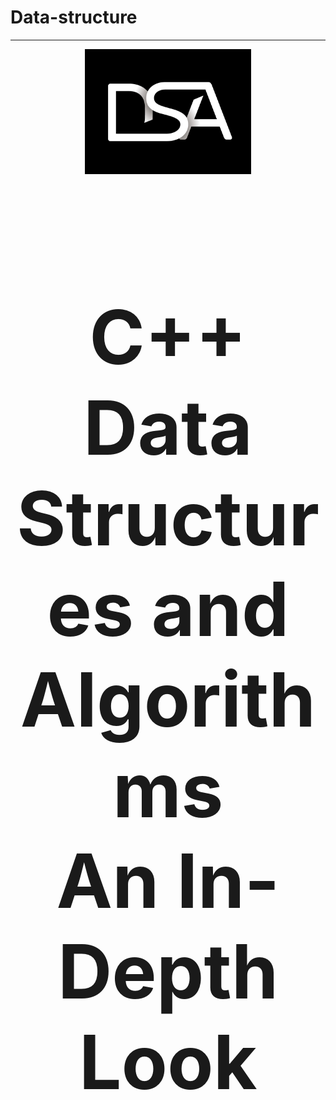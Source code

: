 # Data-structure
<hr>
<div align="center">
  <img src="dsa_logo.webp" height="200">
</div>
<br>
<h1 align="center" style="font-size: 120px;" > C++ Data Structures and Algorithms 
<br>An In-Depth Look<h1/>
